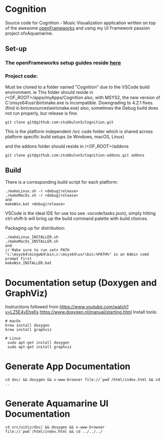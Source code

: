 # Cognition

Source code for Cognition - Music Visualization application written on top of the awesome [openFrameworks](https://openframeworks.cc/) and using my UI Framework passion project ofxAquamarine.

## Set-up
### The openFrameworks setup guides reside [here](https://openframeworks.cc/download/)


### Project code:
Must be cloned to a folder named "Cognition" due to the VSCode build environment. ie
This folder should reside in /<OF_ROOT>/apps/myApps/Cognition
also, with MSYS2, the new version of C:\msys64\usr\bin\make.exe is incompatible. Downgrading to 4.2.1 fixes. (find in bin\resources\win\make.exe)
also, sometimes the Debug build does not run properly, bur release is fine.

```
git clone git@github.com:stubbulon5/Cognition.git
```

This is the platform independent /src code folder which is shared across platform specific build setups (ie Windows, macOS, Linux)

and the addons folder should reside in /<OF_ROOT>/addons
```
git clone git@github.com:stubbulon5/Cognition-addons.git addons
```


## Build
There is a corresponding build script for each platform:
```
./makeLinux.sh -r <debug|release>
./makeMacOs.sh -r <debug|release>
and
makeWin.bat <debug|release>
```

VSCode is the ideal IDE for use too see .vscode/tasks.json), simply hitting ctrl-shift-b will bring up the build command palette with build choices.


Packaging up for distribution:
```
./makeLinux_INSTALLER.sh
./makeMacOs_INSTALLER.sh
and
// Make sure to run setx PATH "c:\msys64\mingw64\bin;c:\msys64\usr\bin;%PATH%" in an Admin comd prompt first
makeWin_INSTALLER.bat
```

# Documentation setup (Doxygen and GraphViz)
Instructions followed from https://www.youtube.com/watch?v=LZ5E4vEhsKs
https://www.doxygen.nl/manual/starting.html
Install tools:
```
# macOs
brew install doxygen
brew install graphviz

# Linux
 sudo apt-get install doxygen
 sudo apt-get install graphviz
 ```

# Generate App Documentation
``` 
cd doc/ && doxygen && x-www-browser file://`pwd`/html/index.html && cd ..
```


# Generate  Aquamarine UI Documentation
``` 
cd src/uiViz/doc/ && doxygen && x-www-browser file://`pwd`/html/index.html && cd ../../../
```